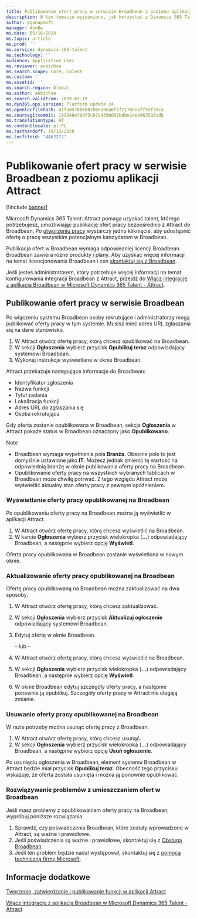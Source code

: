 ```yaml
---
title: Publikowanie ofert pracy w serwisie Broadbean z poziomu aplikacji Attract
description: W tym temacie wyjaśniono, jak korzystać z Dynamics 365 Talent - Attract do publikowania ofert pracy w Broadbean
author: pganapmsft
manager: AnnBe
ms.date: 05/16/2019
ms.topic: article
ms.prod: ''
ms.service: dynamics-365-talent
ms.technology: ''
audience: Application User
ms.reviewer: anbichse
ms.search.scope: Core, Talent
ms.custom: ''
ms.assetid: ''
ms.search.region: Global
ms.author: anbichse
ms.search.validFrom: 2019-03-19
ms.dyn365.ops.version: Platform update 24
ms.openlocfilehash: 41fa057606887069a9ea0f1f2178eeaff59f33ca
ms.sourcegitcommit: 199848e78df5cb7c439b001bdbe1ece963593cdb
ms.translationtype: HT
ms.contentlocale: pl-PL
ms.lasthandoff: 10/13/2020
ms.locfileid: "4462277"
---
```

# <a name="post-jobs-to-broadbean-from-attract"></a>Publikowanie ofert pracy w serwisie Broadbean z poziomu aplikacji Attract

[!include [banner](includes/banner.md)]

Microsoft Dynamics 365 Talent: Attract pomaga uzyskać talent, którego potrzebujesz, umożliwiając publikację ofert pracy bezpośrednio z Attract do Broadbean. Po [utworzeniu pracy](./creating-jobs-attract.md) wystarczy jedno kliknięcie, aby udostępnić ofertę o pracę wszystkim potencjalnym kandydatom w Broadbean.

Publikacja ofert w Broadbean wymaga odpowiedniej licencji Broadbean. Broadbean zawiera różne produkty i plany. Aby uzyskać więcej informacji na temat licencjonowania Broadbean i cen [skontaktuj się z Broadbean](https://www.broadbean.com/contact-us/).

Jeśli jesteś administratorem, który potrzebuje więcej informacji na temat konfigurowania integracji Broadbean z Attract, przejdź do [Włącz integrację z aplikacją Broadbean w Microsoft Dynamics 365 Talent - Attract](./attract-admin-job-board-settings.md).

## <a name="post-jobs-to-broadbean"></a>Publikowanie ofert pracy w serwisie Broadbean

Po włączeniu systemu Broadbean osoby rekrutujące i administratorzy mogą publikować oferty pracy w tym systemie. Musisz mieć adres URL zgłaszania się na dane stanowisko.

1. W Attract otwórz ofertę pracy, którą chcesz opublikować na Broadbean.
2. W sekcji **Ogłoszenia** wybierz przycisk **Opublikuj teraz** odpowiadający systemowi Broadbean.
3. Wykonaj instrukcje wyświetlane w oknie Broadbean.

Attract przekazuje następujące informacje do Broadbean:

- Identyfikator zgłoszenia
- Nazwa funkcji
- Tytuł zadania
- Lokalizacja funkcji
- Adres URL do zgłaszania się
- Osoba rekrutująca

Gdy oferta zostanie opublikowana w Broadbean, sekcja **Ogłoszenia** w Attract pokaże status w Broadbean oznaczony jako **Opublikowano**.

> [!NOTE]
> - Broadbean wymaga wypełnienia pola **Branża**. Obecnie pole to jest domyślnie ustawione jako **IT**. Możesz jednak zmienić tę wartość na odpowiednią branżę w oknie publikowania oferty pracy na Broadbean.
> - Opublikowanie oferty pracy na wszystkich wybranych tablicach w Broadbean może chwilę potrwać. Z tego względu Attract może wyświetlić aktualny stan oferty pracy z pewnym opóźnieniem.

### <a name="view-a-broadbean-job-posting"></a>Wyświetlanie oferty pracy opublikowanej na Broadbean

Po opublikowaniu oferty pracy na Broadbean można ją wyświetlić w aplikacji Attract.

1. W Attract otwórz ofertę pracy, którą chcesz wyświetlić na Broadbean.
2. W karcie **Ogłoszenia** wybierz przycisk wielokropka (**...**) odpowiadający Broadbean, a następnie wybierz opcję **Wyświetl**.

Oferta pracy opublikowana w Broadbean zostanie wyświetlona w nowym oknie.

### <a name="update-a-broadbean-job-posting"></a>Aktualizowanie oferty pracy opublikowanej na Broadbean

Ofertę pracy opublikowaną na Broadbean można zaktualizować na dwa sposoby.

1. W Attract otwórz ofertę pracy, którą chcesz zaktualizować.
2. W sekcji **Ogłoszenia** wybierz przycisk **Aktualizuj ogłoszenie** odpowiadający systemowi Broadbean.
3. Edytuj ofertę w oknie Broadbean.

    – lub –

1. W Attract otwórz ofertę pracy, którą chcesz wyświetlić na Broadbean.
2. W sekcji **Ogłoszenia** wybierz przycisk wielokropka (**...**) odpowiadający Broadbean, a następnie wybierz opcję **Wyświetl**.
3. W oknie Broadbean edytuj szczegóły oferty pracy, a następnie ponownie ją opublikuj. Szczegóły oferty pracy w Attract nie ulegają zmianie.

### <a name="remove-a-broadbean-job-posting"></a>Usuwanie oferty pracy opublikowanej na Broadbean

W razie potrzeby można usunąć ofertę pracy z Broadbean.

1. W Attract otwórz ofertę pracy, którą chcesz usunąć.
2. W sekcji **Ogłoszenia** wybierz przycisk wielokropka (**...**) odpowiadający Broadbean, a następnie wybierz opcję **Usuń ogłoszenie**.

Po usunięciu ogłoszenia w Broadbean, element systemu Broadbean w Attract będzie miał przycisk **Opublikuj teraz**. Obecność tego przycisku wskazuje, że oferta została usunięta i można ją ponownie opublikować.

### <a name="troubleshoot-job-posting-to-broadbean"></a>Rozwiązywanie problemów z umieszczaniem ofert w Broadbean

Jeśli masz problemy z opublikowaniem oferty pracy na Broadbean, wypróbuj poniższe rozwiązania.

1. Sprawdź, czy poświadczenia Broadbean, które zostały wprowadzone w Attract, są ważne i prawidłowe.
2. Jeśli poświadczenia są ważne i prawidłowe, skontaktuj się z [Obsługą Broadbean](https://www.broadbean.com/resources/support/).
3. Jeśli ten problem będzie nadal występował, skontaktuj się z [pomocą techniczną firmy Microsoft](./talent-support.md).

## <a name="see-also"></a>Informacje dodatkowe

[Tworzenie, zatwierdzanie i publikowanie funkcji w aplikacji Attract](./creating-jobs-attract.md)

[Włącz integrację z aplikacją Broadbean w Microsoft Dynamics 365 Talent - Attract](./attract-admin-job-board-settings.md)
